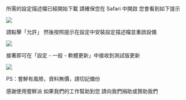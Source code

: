 所需的設定描述檔已經開始下載
請確保您在 Safari 中開啟
您會看到如下提示

![][Install Profile Alert]

請點擊「允許」
然後按照提示在設定中安裝設定描述檔並重啟設備

![][After Install Profile]

接著即可在「設定 - 一般 - 軟體更新」中接收到測試版更新

![][System Update]

PS：嘗鮮有風險，資料無價，請切記備份

感謝使用嘗鮮派
如果我們的工作幫助到您
請向我們捐助或贊助我們

[Install Profile Alert]: https://tva1.sinaimg.cn/large/008i3skNgy1gwqlc5hlmuj30gz0afgli.jpg
[After Install Profile]: https://tva1.sinaimg.cn/large/008i3skNgy1gwqo0wdnppj311q0hqdgm.jpg
[System Update]: https://tva1.sinaimg.cn/large/008i3skNgy1gwqoae19lrj30f10hq3ym.jpg